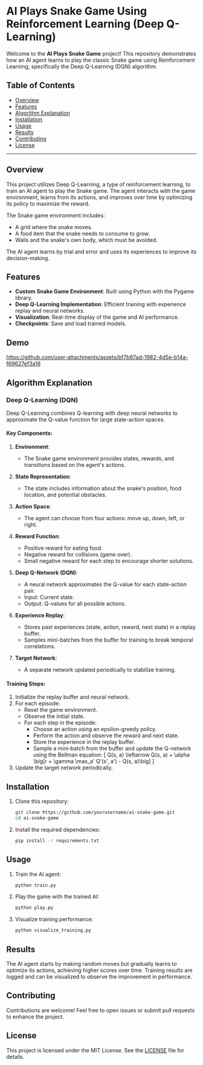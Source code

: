 # AI Plays Snake Game Using Reinforcement Learning (Deep Q-Learning)

Welcome to the **AI Plays Snake Game** project! This repository demonstrates how an AI agent learns to play the classic Snake game using Reinforcement Learning, specifically the Deep Q-Learning (DQN) algorithm.

## Table of Contents
- [Overview](#overview)
- [Features](#features)
- [Algorithm Explanation](#algorithm-explanation)
- [Installation](#installation)
- [Usage](#usage)
- [Results](#results)
- [Contributing](#contributing)
- [License](#license)

---

## Overview
This project utilizes Deep Q-Learning, a type of reinforcement learning, to train an AI agent to play the Snake game. The agent interacts with the game environment, learns from its actions, and improves over time by optimizing its policy to maximize the reward.

The Snake game environment includes:
- A grid where the snake moves.
- A food item that the snake needs to consume to grow.
- Walls and the snake's own body, which must be avoided.

The AI agent learns by trial and error and uses its experiences to improve its decision-making.

## Features
- **Custom Snake Game Environment**: Built using Python with the Pygame library.
- **Deep Q-Learning Implementation**: Efficient training with experience replay and neural networks.
- **Visualization**: Real-time display of the game and AI performance.
- **Checkpoints**: Save and load trained models.

## Demo
https://github.com/user-attachments/assets/bf7b87ad-1982-4d5e-b14a-f69627ef3a16



## Algorithm Explanation
### Deep Q-Learning (DQN)
Deep Q-Learning combines Q-learning with deep neural networks to approximate the Q-value function for large state-action spaces.

#### Key Components:
1. **Environment**:
   - The Snake game environment provides states, rewards, and transitions based on the agent's actions.

2. **State Representation**:
   - The state includes information about the snake's position, food location, and potential obstacles.

3. **Action Space**:
   - The agent can choose from four actions: move up, down, left, or right.

4. **Reward Function**:
   - Positive reward for eating food.
   - Negative reward for collisions (game over).
   - Small negative reward for each step to encourage shorter solutions.

5. **Deep Q-Network (DQN)**:
   - A neural network approximates the Q-value for each state-action pair.
   - Input: Current state.
   - Output: Q-values for all possible actions.

6. **Experience Replay**:
   - Stores past experiences (state, action, reward, next state) in a replay buffer.
   - Samples mini-batches from the buffer for training to break temporal correlations.

7. **Target Network**:
   - A separate network updated periodically to stabilize training.

#### Training Steps:
1. Initialize the replay buffer and neural network.
2. For each episode:
   - Reset the game environment.
   - Observe the initial state.
   - For each step in the episode:
     - Choose an action using an epsilon-greedy policy.
     - Perform the action and observe the reward and next state.
     - Store the experience in the replay buffer.
     - Sample a mini-batch from the buffer and update the Q-network using the Bellman equation:
       \[
       Q(s, a) \leftarrow Q(s, a) + \alpha \big[r + \gamma \max_a' Q'(s', a') - Q(s, a)\big]
       \]
3. Update the target network periodically.

## Installation
1. Clone this repository:
   ```bash
   git clone https://github.com/yourusername/ai-snake-game.git
   cd ai-snake-game
   ```
2. Install the required dependencies:
   ```bash
   pip install -r requirements.txt
   ```

## Usage
1. Train the AI agent:
   ```bash
   python train.py
   ```
2. Play the game with the trained AI:
   ```bash
   python play.py
   ```
3. Visualize training performance:
   ```bash
   python visualize_training.py
   ```

## Results
The AI agent starts by making random moves but gradually learns to optimize its actions, achieving higher scores over time. Training results are logged and can be visualized to observe the improvement in performance.

## Contributing
Contributions are welcome! Feel free to open issues or submit pull requests to enhance the project.

## License
This project is licensed under the MIT License. See the [LICENSE](LICENSE) file for details.
